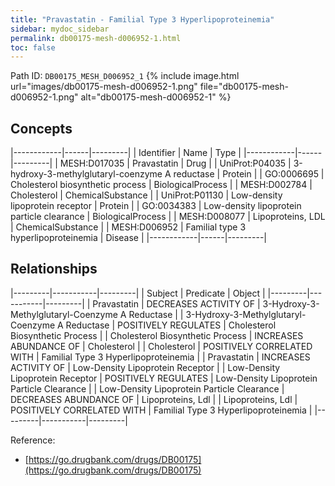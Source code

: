 ```yaml
---
title: "Pravastatin - Familial Type 3 Hyperlipoproteinemia"
sidebar: mydoc_sidebar
permalink: db00175-mesh-d006952-1.html
toc: false 
---
```



Path ID: `DB00175_MESH_D006952_1`
{% include image.html url="images/db00175-mesh-d006952-1.png" file="db00175-mesh-d006952-1.png" alt="db00175-mesh-d006952-1" %}

## Concepts

|------------|------|---------|
| Identifier | Name | Type    |
|------------|------|---------|
| MESH:D017035 | Pravastatin | Drug |
| UniProt:P04035 | 3-hydroxy-3-methylglutaryl-coenzyme A reductase | Protein |
| GO:0006695 | Cholesterol biosynthetic process | BiologicalProcess |
| MESH:D002784 | Cholesterol | ChemicalSubstance |
| UniProt:P01130 | Low-density lipoprotein receptor | Protein |
| GO:0034383 | Low-density lipoprotein particle clearance | BiologicalProcess |
| MESH:D008077 | Lipoproteins, LDL | ChemicalSubstance |
| MESH:D006952 | Familial type 3 hyperlipoproteinemia | Disease |
|------------|------|---------|

## Relationships

|---------|-----------|---------|
| Subject | Predicate | Object  |
|---------|-----------|---------|
| Pravastatin | DECREASES ACTIVITY OF | 3-Hydroxy-3-Methylglutaryl-Coenzyme A Reductase |
| 3-Hydroxy-3-Methylglutaryl-Coenzyme A Reductase | POSITIVELY REGULATES | Cholesterol Biosynthetic Process |
| Cholesterol Biosynthetic Process | INCREASES ABUNDANCE OF | Cholesterol |
| Cholesterol | POSITIVELY CORRELATED WITH | Familial Type 3 Hyperlipoproteinemia |
| Pravastatin | INCREASES ACTIVITY OF | Low-Density Lipoprotein Receptor |
| Low-Density Lipoprotein Receptor | POSITIVELY REGULATES | Low-Density Lipoprotein Particle Clearance |
| Low-Density Lipoprotein Particle Clearance | DECREASES ABUNDANCE OF | Lipoproteins, Ldl |
| Lipoproteins, Ldl | POSITIVELY CORRELATED WITH | Familial Type 3 Hyperlipoproteinemia |
|---------|-----------|---------|

Reference: 
  - [https://go.drugbank.com/drugs/DB00175](https://go.drugbank.com/drugs/DB00175)
